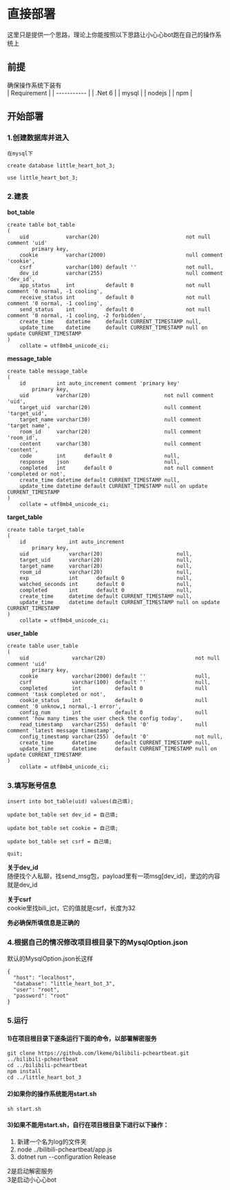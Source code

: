 # 直接部署

这里只是提供一个思路，理论上你能按照以下思路让小心心bot跑在自己的操作系统上

## 前提

确保操作系统下装有  
| Requirement |
| ----------- |
| .Net 6 |
| mysql |
| nodejs |
| npm |

## 开始部署

### 1.创建数据库并进入

```
在mysql下

create database little_heart_bot_3;

use little_heart_bot_3;
```

### 2.建表

**bot_table**

```mysql
create table bot_table
(
    uid            varchar(20)                            not null comment 'uid'
        primary key,
    cookie         varchar(2000)                          null comment 'cookie',
    csrf           varchar(100) default ''                not null,
    dev_id         varchar(255)                           null comment 'dev_id',
    app_status     int          default 0                 not null comment '0 normal, -1 cooling',
    receive_status int          default 0                 not null comment '0 normal, -1 cooling',
    send_status    int          default 0                 not null comment '0 normal, -1 cooling, -2 forbidden',
    create_time    datetime     default CURRENT_TIMESTAMP null,
    update_time    datetime     default CURRENT_TIMESTAMP null on update CURRENT_TIMESTAMP
)
    collate = utf8mb4_unicode_ci;
```

**message_table**

```mysql
create table message_table
(
    id          int auto_increment comment 'primary key'
        primary key,
    uid         varchar(20)                        not null comment 'uid',
    target_uid  varchar(20)                        null comment 'target_uid',
    target_name varchar(30)                        null comment 'target name',
    room_id     varchar(20)                        null comment 'room_id',
    content     varchar(30)                        null comment 'content',
    code        int      default 0                 null,
    response    json                               null,
    completed   int      default 0                 not null comment 'completed or not',
    create_time datetime default CURRENT_TIMESTAMP null,
    update_time datetime default CURRENT_TIMESTAMP null on update CURRENT_TIMESTAMP
)
    collate = utf8mb4_unicode_ci;
```

**target_table**

```mysql
create table target_table
(
    id              int auto_increment
        primary key,
    uid             varchar(20)                        null,
    target_uid      varchar(20)                        null,
    target_name     varchar(20)                        null,
    room_id         varchar(20)                        null,
    exp             int      default 0                 null,
    watched_seconds int      default 0                 null,
    completed       int      default 0                 null,
    create_time     datetime default CURRENT_TIMESTAMP null,
    update_time     datetime default CURRENT_TIMESTAMP null on update CURRENT_TIMESTAMP
)
    collate = utf8mb4_unicode_ci;
```

**user_table**

```mysql
create table user_table
(
    uid              varchar(20)                             not null comment 'uid'
        primary key,
    cookie           varchar(2000) default ''                null,
    csrf             varchar(100)  default ''                null,
    completed        int           default 0                 null comment 'task completed or not',
    cookie_status    int           default 0                 null comment '0 unknow,1 normal,-1 error',
    config_num       int           default 0                 null comment 'how many times the user check the config today',
    read_timestamp   varchar(255)  default '0'               null comment 'latest message timestamp',
    config_timestamp varchar(255)  default '0'               not null,
    create_time      datetime      default CURRENT_TIMESTAMP null,
    update_time      datetime      default CURRENT_TIMESTAMP null on update CURRENT_TIMESTAMP
)
    collate = utf8mb4_unicode_ci;
```

### 3.填写账号信息

```
insert into bot_table(uid) values(自己填);

update bot_table set dev_id = 自己填;

update bot_table set cookie = 自己填;

update bot_table set csrf = 自己填;

quit;
```  

**关于dev_id**  
随便找个人私聊，找send_msg包，payload里有一项msg[dev_id]，里边的内容就是dev_id

**关于csrf**  
cookie里找bili_jct，它的值就是csrf，长度为32

**务必确保所填信息是正确的**

### 4.根据自己的情况修改项目根目录下的MysqlOption.json

默认的MysqlOption.json长这样

```
{
  "host": "localhost",
  "database": "little_heart_bot_3",
  "user": "root",
  "password": "root"
}
```

### 5.运行

#### 1)在项目根目录下逐条运行下面的命令，以部署解密服务

```
git clone https://github.com/lkeme/bilibili-pcheartbeat.git ../bilibili-pcheartbeat
cd ../bilibili-pcheartbeat
npm install
cd ../little_heart_bot_3
```

#### 2)如果你的操作系统能用start.sh

```
sh start.sh
```

#### 3)如果不能用start.sh，自行在项目根目录下进行以下操作：

1. 新建一个名为log的文件夹
2. node ../bilibili-pcheartbeat/app.js
3. dotnet run --configuration Release

2是启动解密服务  
3是启动小心心bot